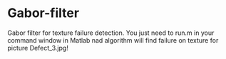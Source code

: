 # Gabor-filter
Gabor filter for texture failure detection.
You just need to run.m in your command window in Matlab nad algorithm will find failure on texture for picture Defect_3.jpg!

